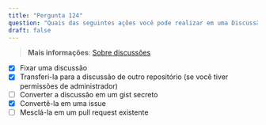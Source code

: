 ```yaml
---
title: "Pergunta 124"  
question: "Quais das seguintes ações você pode realizar em uma Discussão do GitHub? (Escolha três.)"  
draft: false  
---
```


> **Mais informações**: [Sobre discussões](https://docs.github.com/en/discussions/quickstart#introduction)

- [x] Fixar uma discussão  
- [x] Transferi-la para a discussão de outro repositório (se você tiver permissões de administrador)  
- [ ] Converter a discussão em um gist secreto  
- [x] Convertê-la em uma issue  
- [ ] Mesclá-la em um pull request existente  
